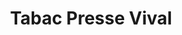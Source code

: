 ---
title: "Tabac Presse Vival"
url: /la-liviniere/tabac-presse-vival/
shop: marchand de journaux
---